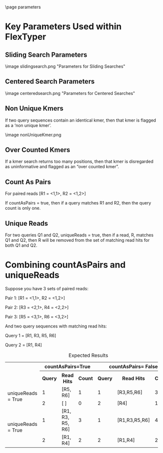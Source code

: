 \page parameters 

# Key Parameters Used within FlexTyper 

## Sliding Search Parameters 

\image slidingsearch.png "Parameters for Sliding Searches" 

## Centered Search Parameters 

\image centeredsearch.png "Parameters for Centered Searches" 

## Non Unique Kmers
If two query sequences contain an identical kmer, then that kmer is flagged as a ‘non unique kmer’. 

\image nonUniqueKmer.png  

## Over Counted Kmers 
If a kmer search returns too many positions, then that kmer is disregarded as uninformative and flagged as an “over counted kmer”. 

## Count As Pairs 
For paired reads [R1 = <1,1>, R2 = <1,2>]

If countAsPairs = true, then if a query matches R1 and R2, then the query count is only one. 

## Unique Reads 
For two queries Q1 and Q2, uniqueReads = true, then if a read, R, matches Q1 and Q2, then R will be removed from the set of matching read hits for both Q1 and Q2.

# Combining countAsPairs and uniqueReads
Suppose you have 3 sets of paired reads: 

Pair 1: [R1 = <1,1>, R2 = <1,2>]

Pair 2: [R3 = <2,1>, R4 = <2,2>]

Pair 3: [R5 = <3,1>, R6 = <3,2>] 

And two query sequences with matching read hits: 

Query 1 = [R1, R3, R5, R6]

Query 2 = [R1, R4]

<table>
<caption id="multi_row">Expected Results</caption>
<tr><th rowspan="2">                     <th colspan="3" >countAsPairs=True   <th colspan="3" >countAsPairs= False       
<tr><th> Query <th> Read Hits <th> Count <th> Query <th> Read Hits <th> Count 
<tr><td rowspan="2">uniqueReads = True<td>1<td>[R5, R6]<td>1<td>1<td>[R3,R5,R6]<td>3  
                                      <tr><td>2<td>[ ]<td>0<td>2<td>[R4]<td>1  
<tr><td rowspan="2">uniqueReads = True<td>1<td>[R1, R3, R5, R6]<td>3<td>1<td>[R1,R3,R5,R6]<td>4  
                                      <tr><td>2<td>[R1, R4]<td>2<td>2<td>[R1,R4]<td>2  

</table>

